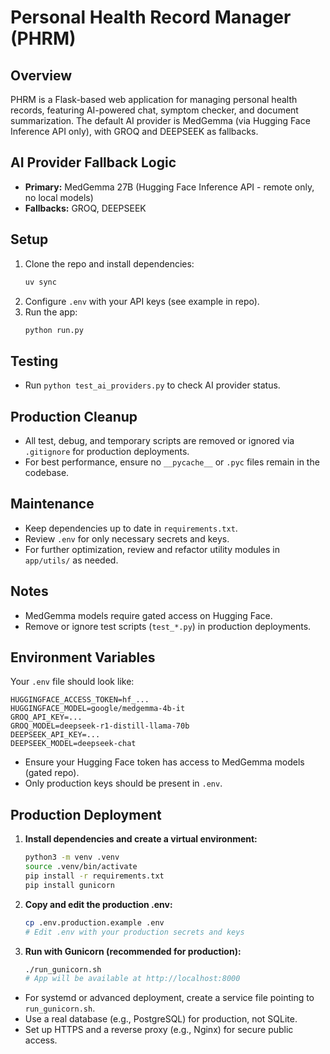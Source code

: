 # Personal Health Record Manager (PHRM)

## Overview
PHRM is a Flask-based web application for managing personal health records, featuring AI-powered chat, symptom checker, and document summarization. The default AI provider is MedGemma (via Hugging Face Inference API only), with GROQ and DEEPSEEK as fallbacks.

## AI Provider Fallback Logic
- **Primary:** MedGemma 27B (Hugging Face Inference API - remote only, no local models)
- **Fallbacks:** GROQ, DEEPSEEK

## Setup
1. Clone the repo and install dependencies:
   ```sh
   uv sync
   ```
2. Configure `.env` with your API keys (see example in repo).
3. Run the app:
   ```sh
   python run.py
   ```

## Testing
- Run `python test_ai_providers.py` to check AI provider status.

## Production Cleanup
- All test, debug, and temporary scripts are removed or ignored via `.gitignore` for production deployments.
- For best performance, ensure no `__pycache__` or `.pyc` files remain in the codebase.

## Maintenance
- Keep dependencies up to date in `requirements.txt`.
- Review `.env` for only necessary secrets and keys.
- For further optimization, review and refactor utility modules in `app/utils/` as needed.

## Notes
- MedGemma models require gated access on Hugging Face.
- Remove or ignore test scripts (`test_*.py`) in production deployments.

## Environment Variables

Your `.env` file should look like:

```
HUGGINGFACE_ACCESS_TOKEN=hf_...
HUGGINGFACE_MODEL=google/medgemma-4b-it
GROQ_API_KEY=...
GROQ_MODEL=deepseek-r1-distill-llama-70b
DEEPSEEK_API_KEY=...
DEEPSEEK_MODEL=deepseek-chat
```

- Ensure your Hugging Face token has access to MedGemma models (gated repo).
- Only production keys should be present in `.env`.

## Production Deployment

1. **Install dependencies and create a virtual environment:**
   ```zsh
   python3 -m venv .venv
   source .venv/bin/activate
   pip install -r requirements.txt
   pip install gunicorn
   ```
2. **Copy and edit the production .env:**
   ```zsh
   cp .env.production.example .env
   # Edit .env with your production secrets and keys
   ```
3. **Run with Gunicorn (recommended for production):**
   ```zsh
   ./run_gunicorn.sh
   # App will be available at http://localhost:8000
   ```

- For systemd or advanced deployment, create a service file pointing to `run_gunicorn.sh`.
- Use a real database (e.g., PostgreSQL) for production, not SQLite.
- Set up HTTPS and a reverse proxy (e.g., Nginx) for secure public access.
